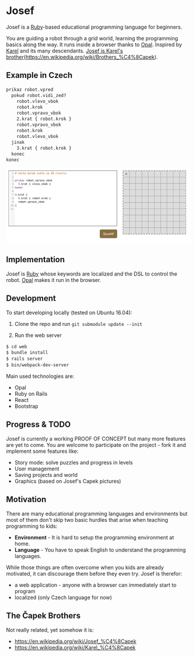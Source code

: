 # Josef

Josef is a [Ruby]-based educational programming language for beginners.

You are guiding a robot through a grid world, learning the programming 
basics along the way. It runs inside a browser thanks to [Opal].
Inspired by [Karel] and its many descendants. [Josef is Karel's brother](https://en.wikipedia.org/wiki/Brothers_%C4%8Capek)(https://en.wikipedia.org/wiki/Brothers_%C4%8Capek).

## Example in Czech

```
prikaz robot.vpred
  pokud robot.vidi_zed?
    robot.vlevo_vbok
    robot.krok
    robot.vpravo_vbok
    2.krat { robot.krok }
    robot.vpravo_vbok
    robot.krok
    robot.vlevo_vbok
  jinak
    3.krat { robot.krok }
  konec
konec
```

![Screenshot][screenshot]


## Implementation

Josef is [Ruby] whose keywords are localized and the
DSL to control the robot. [Opal] makes it run in 
the browser.

## Development

To start developing locally (tested on Ubuntu 16.04):
   
1) Clone the repo and run `git submodule update --init`

2) Run the web server

```bash
$ cd web
$ bundle install
$ rails server
$ bin/webpack-dev-server
```
    
Main used technologies are:

- Opal
- Ruby on Rails
- React
- Bootstrap

## Progress & TODO

Josef is currently a working PROOF OF CONCEPT but many more features 
are yet to come. You are welcome to participate on the project - fork
it and implement some features like:

- Story mode: solve puzzles and progress in levels
- User management
- Saving projects and world
- Graphics (based on Josef's Capek pictures)



## Motivation

There are many educational programming languages and environments
but most of them don't skip two basic hurdles that arise
when teaching programming to kids:

- __Environment__ - It is hard to setup the programming environment at home.
- __Language__ - You have to speak English to understand the programming languages.

While those things are often overcome when you kids are already
motivated, it can discourage them before they even try. Josef is therefor:

 - a web application - anyone with a browser can immediately start to program
 - localized (only Czech language for now)

## The Čapek Brothers

Not really related, yet somehow it is:

- https://en.wikipedia.org/wiki/Josef_%C4%8Capek
- https://en.wikipedia.org/wiki/Karel_%C4%8Capek

[Opal]: https://github.com/opal/opal
[Ruby]:  https://www.ruby-lang.org/
[Karel]: https://en.wikipedia.org/wiki/Karel_(programming_language)

[screenshot]: https://raw.githubusercontent.com/HakubJozak/josef/master/docs/uzka.png
